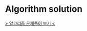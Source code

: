 # Algorithm solution

[> 알고리즘 문제풀이 보기 <](https://velog.io/@eehwan/series/%EC%95%8C%EA%B3%A0%EB%A6%AC%EC%A6%98-%EB%AC%B8%EC%A0%9C%ED%92%80%EC%9D%B4)